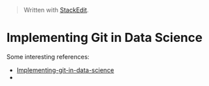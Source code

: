 > Written with [StackEdit](https://stackedit.io/).

# Implementing Git in Data Science

Some interesting references:

- [Implementing-git-in-data-science](https://towardsdatascience.com/implementing-git-in-data-science-11528f0fb4a7)
- 
<!--stackedit_data:
eyJoaXN0b3J5IjpbMTIxMTc2ODgwNV19
-->